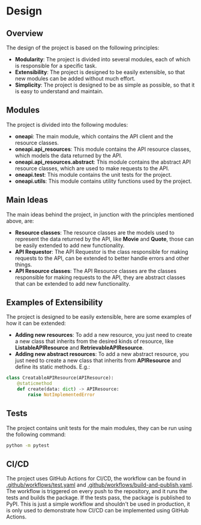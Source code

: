 # Design

## Overview

The design of the project is based on the following principles:
- **Modularity**: The project is divided into several modules, each of which is responsible for a specific task.
- **Extensibility**: The project is designed to be easily extensible, so that new modules can be added without much effort.
- **Simplicity**: The project is designed to be as simple as possible, so that it is easy to understand and maintain.

## Modules

The project is divided into the following modules:
- **oneapi**: The main module, which contains the API client and the resource classes.
- **oneapi.api_resources**: This module contains the API resource classes, which models the data returned by the API.
- **oneapi.api_resources.abstract**: This module contains the abstract API resource classes, which are used to make requests to the API.
- **oneapi.test**: This module contains the unit tests for the project.
- **oneapi.utils**: This module contains utility functions used by the project.

## Main Ideas

The main ideas behind the project, in junction with the principles mentioned above, are:
- **Resource classes**: The resource classes are the models used to represent the data returned by the API, like **Movie** and **Quote**, those can be easily extended to add new functionality.
- **API Requestor**: The API Requestor is the class responsible for making requests to the API, can be extended to better handle errors and other things.
- **API Resource classes**: The API Resource classes are the classes responsible for making requests to the API, they are abstract classes that can be extended to add new functionality.

## Examples of Extensibility

The project is designed to be easily extensible, here are some examples of how it can be extended:
- **Adding new resources**: To add a new resource, you just need to create a new class that inherits from the desired kinds of resource, like **ListableAPIResource** and **RetrievableAPIResource**.
- **Adding new abstract resources**: To add a new abstract resource, you just need to create a new class that inherits from **APIResource** and define its static methods. E.g.:
```python
class CreatableAPIResource(APIResource):
    @staticmethod
    def create(data: dict) -> APIResource:
        raise NotImplementedError
```

## Tests

The project contains unit tests for the main modules, they can be run using the following command:
```bash
python -m pytest
```

## CI/CD

The project uses GitHub Actions for CI/CD, the workflow can be found in [.github/workflows/test.yaml](.github/workflows/test.yaml) and [.github/workflows/build-and-publish.yaml](.github/workflows/build-and-publish.yaml). The workflow is triggered on every push to the repository, and it runs the tests and builds the package. If the tests pass, the package is published to PyPI.
This is just a simple workflow and shouldn't be used in production, it is only used to demonstrate how CI/CD can be implemented using GitHub Actions.